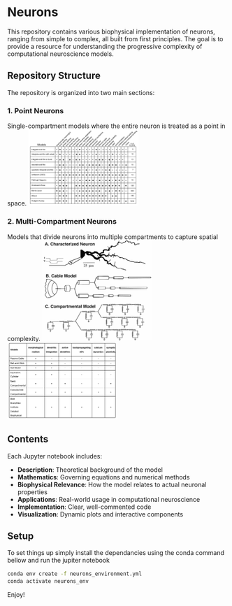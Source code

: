 # Neurons

This repository contains various biophysical implementation of neurons, ranging from simple to complex, all built from first principles. The goal is to provide a resource for understanding the progressive complexity of computational neuroscience models.


## Repository Structure

The repository is organized into two main sections:

### 1. Point Neurons
Single-compartment models where the entire neuron is treated as a point in space.
<img src="./assets/point-models.png" width="50%">


### 2. Multi-Compartment Neurons
Models that divide neurons into multiple compartments to capture spatial complexity.
<img src="./assets/multi-compartment.jpg" width="50%">
<img src="./assets/multi-compartment-models.png" width="50%">



## Contents

Each Jupyter notebook includes:
- **Description**: Theoretical background of the model
- **Mathematics**: Governing equations and numerical methods
- **Biophysical Relevance**: How the model relates to actual neuronal properties
- **Applications**: Real-world usage in computational neuroscience 
- **Implementation**: Clear, well-commented code
- **Visualization**: Dynamic plots and interactive components


## Setup
To set things up simply install the dependancies using the conda command bellow and run the jupiter notebook

```bash
conda env create -f neurons_environment.yml
conda activate neurons_env
```

Enjoy!
